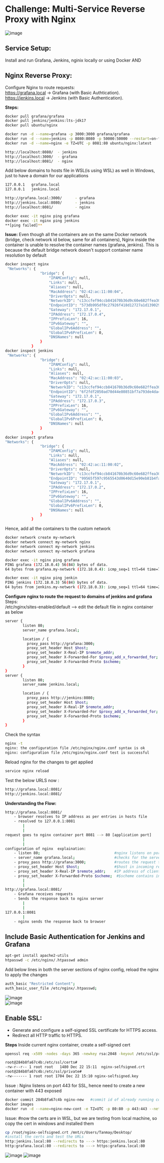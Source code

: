 # Challenge: Multi-Service Reverse Proxy with Nginx

![image](https://github.com/user-attachments/assets/2ba849e3-79a1-4562-afbe-8c43bb899bfe)


## **Service Setup:**  
Install and run Grafana, Jenkins,  nginix locally or using Docker AND  
## **Nginx Reverse Proxy:**  
Configure Nginx to route requests:  
https://grafana.local → Grafana (with Basic Authtication).  
https://jenkins.local → Jenkins (with Basic Authentication).  

**Steps:**
```bash
docker pull grafana/grafana
docker pull jenkins/jenkins:lts-jdk17
docker pull ubuntu/nginx

docker run -d --name=grafana -p 3000:3000 grafana/grafana
docker run -d --name=jenkins -p 8080:8080 -p 50000:50000 --restart=on-failure -v jenkins_home:/var/jenkins_home jenkins/jenkins:lts-jdk17
docker run -d --name=nginx -e TZ=UTC -p 8081:80 ubuntu/nginx:latest

http://localhost:8080/	- jenkins
http://localhost:3000/	- grafana
http://localhost:8081/	- nginx
````
Add below domains to hosts file in WSL(is using WSL) as well in Windows, just to have a domain for our applications  
```bash
127.0.0.1   grafana.local
127.0.0.1   jenkins.local

http://grafana.local:3000/		- grafana
http://jenkins.local:8080/		- jenkins
http://localhost:8081/			- nginx

docker exec -it nginx ping grafana
docker exec -it nginx ping jenkins
**[ping failed]**
```
**Issue:** Even though all the containers are on the same Docker network (bridge, check network id below, same for all containers), Nginx inside the container is unable to resolve the container names (grafana, jenkins). This is because the default bridge network doesn't support container name resolution by default  
```bash
docker inspect nginx
 "Networks": {
                "bridge": {
                    "IPAMConfig": null,
                    "Links": null,
                    "Aliases": null,
                    "MacAddress": "02:42:ac:11:00:04",
                    "DriverOpts": null,
                    "NetworkID": "c13ccfef94ccb841670b36d9c60e682ffea3021b1fe8922b2c80f68c1f856bab",
                    "EndpointID": "573db995df0c27926f418d12727a1d139029fda1bd617ddb490b5e9a0d550554",
                    "Gateway": "172.17.0.1",
                    "IPAddress": "172.17.0.4",
                    "IPPrefixLen": 16,
                    "IPv6Gateway": "",
                    "GlobalIPv6Address": "",
                    "GlobalIPv6PrefixLen": 0,
                    "DNSNames": null
                }
			}
docker inspect jenkins
 "Networks": {
                "bridge": {
                    "IPAMConfig": null,
                    "Links": null,
                    "Aliases": null,
                    "MacAddress": "02:42:ac:11:00:03",
                    "DriverOpts": null,
                    "NetworkID": "c13ccfef94ccb841670b36d9c60e682ffea3021b1fe8922b2c80f68c1f856bab",
                    "EndpointID": "6f2fdf2050ad70d44e80851bf7a793de4da46c70d2aed05921d0ea5ac2bee8b4",
                    "Gateway": "172.17.0.1",
                    "IPAddress": "172.17.0.3",
                    "IPPrefixLen": 16,
                    "IPv6Gateway": "",
                    "GlobalIPv6Address": "",
                    "GlobalIPv6PrefixLen": 0,
                    "DNSNames": null
                }
			}
docker inspect grafana
"Networks": {
                "bridge": {
                    "IPAMConfig": null,
                    "Links": null,
                    "Aliases": null,
                    "MacAddress": "02:42:ac:11:00:02",
                    "DriverOpts": null,
                    "NetworkID": "c13ccfef94ccb841670b36d9c60e682ffea3021b1fe8922b2c80f68c1f856bab",
                    "EndpointID": "99565f597c9565543d0640d15e90eb81b4fafe06854fe8eab3bc87354b778f3e",
                    "Gateway": "172.17.0.1",
                    "IPAddress": "172.17.0.2",
                    "IPPrefixLen": 16,
                    "IPv6Gateway": "",
                    "GlobalIPv6Address": "",
                    "GlobalIPv6PrefixLen": 0,
                    "DNSNames": null
                }
			}
```
Hence, add all the containers to the custom network  
```bash
docker network create my-network
docker network connect my-network nginx
docker network connect my-network jenkins
docker network connect my-network grafana

docker exec -it nginx ping grafana
PING grafana (172.18.0.4) 56(84) bytes of data.
64 bytes from grafana.my-network (172.18.0.4): icmp_seq=1 ttl=64 time=7.28 ms

docker exec -it nginx ping jenkin
PING jenkins (172.18.0.3) 56(84) bytes of data.
64 bytes from jenkins.my-network (172.18.0.3): icmp_seq=1 ttl=64 time=20.5 ms
```
**Configure nginx to route the request to domains of jenkins and grafana**  
Steps:  
/etc/nginx/sites-enabled/default --> edit the default file in nginx container as below  
```bash
server {
        listen 80;
        server_name grafana.local;

        location / {
          proxy_pass http://grafana:3000;
          proxy_set_header Host $host;
          proxy_set_header X-Real-IP $remote_addr;
          proxy_set_header X-Forwarded-For $proxy_add_x_forwarded_for;
          proxy_set_header X-Forwarded-Proto $scheme;
        }
}
server {
        listen 80;
        server_name jenkins.local;

        location / {
          proxy_pass http://jenkins:8080;
          proxy_set_header Host $host;
          proxy_set_header X-Real-IP $remote_addr;
          proxy_set_header X-Forwarded-For $proxy_add_x_forwarded_for;
          proxy_set_header X-Forwarded-Proto $scheme;
        }
}
```
Check the syntax  
```bash
nginx -t
nginx: the configuration file /etc/nginx/nginx.conf syntax is ok
nginx: configuration file /etc/nginx/nginx.conf test is successful
```
Reload nginx for the changes to get applied  
```bash
service nginx reload
```
Test the below URLS now :  
```bash
http://grafana.local:8081/
http://jenkins.local:8081/
```
**Understanding the Flow:**
```bash
http://grafana.local:8081/
	- browser resolves to IP address as per entries in hosts file
	- resolved to 127.0.0.1:8081
		|
		|
request goes to nginx container port 8081 --> 80 [application port]
		|
		|
configuration of nginx  explaination:
	- listen 80;                                  #nginx listens on port 80
	- server_name grafana.local;                  #checks for the server grafana.local
	- proxy_pass http://grafana:3000;             #routes the request to grafana container running on port 3000
	- proxy_set_header Host $host;                #$host in incoming request is host info (grafana.local), backend Grafana knows from which domain req came in
	- proxy_set_header X-Real-IP $remote_addr;    #IP address of client making the request
	- proxy_set_header X-Forwarded-Proto $scheme;  #$scheme contains info about whether  the incoming request in http or https
		|
		|
http://grafana.local:8081/
	- Grafana receives requests
	- Sends the response back to nginx server
		|
		|
127.0.0.1:8081
		|
	- nginx sends the response back to browser
```
## **Include Basic Authentication for Jenkins and  Grafana**
```bash
apt-get install apache2-utils
htpasswd -c /etc/nginx/.htpasswd admin
````
Add below lines in both the server sections of nginx config, reload the nginx to apply the changes
```bash
auth_basic "Restricted Content";
auth_basic_user_file /etc/nginx/.htpasswd;
````
![image](https://github.com/user-attachments/assets/4c19b5b0-5542-4eb3-bf3a-ae4281024609)  
![image](https://github.com/user-attachments/assets/c54370b2-f61b-4601-9b58-757bbda8421a)

## **Enable SSL:**
- Generate and configure a self-signed SSL certificate for HTTPS access.  
- Redirect all HTTP traffic to HTTPS.

**Steps**
Inside current nginx container, create a self-signed cert
```bash
openssl req -x509 -nodes -days 365 -newkey rsa:2048 -keyout /etc/ssl/private/nginx-selfsigned.key -out /etc/ssl/certs/nginx-selfsigned.crt

root@284b8fa67c4b:/etc/ssl/certs#
-rw-r--r-- 1 root root   1480 Dec 22 15:11  nginx-selfsigned.crt
root@284b8fa67c4b:/etc/ssl/private#
-rw------- 1 root root 1704 Dec 22 15:10 nginx-selfsigned.key
```` 
Issue : Nginx listens on port 443 for SSL, hence need to create a new container with 443 exposed  
```bash
docker commit 284b8fa67c4b nginx-new   #commit id of already running container
docker images
docker run -d --name=nginx-new-cont -e TZ=UTC -p 80:80 -p 443:443 --network=my-network nginx-new:latest
````
Issue: #now the certs are in WSL, but we are testing from local machine, so copy the cert in windows and installed them  
```bash
cp /root/nginx-selfsigned.crt /mnt/c/Users/Tanmay/Desktop/
#install the certs and test the URLs
http:jenkins.local:80 --redirects to ---> https:jenkins.local:80
http:grafana.local:80 --redirects to ---> https:grafana.local:80
````
![image](https://github.com/user-attachments/assets/7eccb787-a22b-45fa-87a5-0cdc96fee650)
![image](https://github.com/user-attachments/assets/f6875753-f22f-4824-a30d-9fa9a12af50f)



